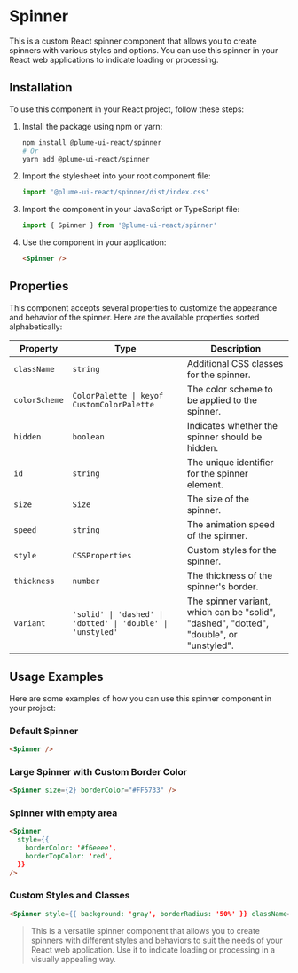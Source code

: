 # Spinner

This is a custom React spinner component that allows you to create spinners with various styles and options. You can use this spinner in your React web applications to indicate loading or processing.

## Installation

To use this component in your React project, follow these steps:

1. Install the package using npm or yarn:

   ```sh
   npm install @plume-ui-react/spinner
   # Or
   yarn add @plume-ui-react/spinner
   ```

2. Import the stylesheet into your root component file:

   ```javascript
   import '@plume-ui-react/spinner/dist/index.css'
   ```

3. Import the component in your JavaScript or TypeScript file:

   ```javascript
   import { Spinner } from '@plume-ui-react/spinner'
   ```

4. Use the component in your application:

   ```html
   <Spinner />
   ```

## Properties

This component accepts several properties to customize the appearance and behavior of the spinner. Here are the available properties sorted alphabetically:

| Property      | Type                                                        | Description                                                                             |
| ------------- | ----------------------------------------------------------- | --------------------------------------------------------------------------------------- |
| `className`   | `string`                                                    | Additional CSS classes for the spinner.                                                 |
| `colorScheme` | `ColorPalette \| keyof CustomColorPalette`           | The color scheme to be applied to the spinner.                                          |
| `hidden`      | `boolean`                                                   | Indicates whether the spinner should be hidden.                                         |
| `id`          | `string`                                                    | The unique identifier for the spinner element.                                          |
| `size`        | `Size`                                                      | The size of the spinner.                                                                |
| `speed`       | `string`                                                    | The animation speed of the spinner.                                                     |
| `style`       | `CSSProperties`                                             | Custom styles for the spinner.                                                          |
| `thickness`   | `number`                                                    | The thickness of the spinner's border.                                                  |
| `variant`     | `'solid' \| 'dashed' \| 'dotted' \| 'double' \| 'unstyled'` | The spinner variant, which can be "solid", "dashed", "dotted", "double", or "unstyled". |

## Usage Examples

Here are some examples of how you can use this spinner component in your project:

### Default Spinner

```html
<Spinner />
```

### Large Spinner with Custom Border Color

```html
<Spinner size={2} borderColor="#FF5733" />
```

### Spinner with empty area

```html
<Spinner
  style={{
    borderColor: '#f6eeee',
    borderTopColor: 'red',
  }}
/>
```

### Custom Styles and Classes

```html
<Spinner style={{ background: 'gray', borderRadius: '50%' }} className="my-custom-spinner" />
```

> This is a versatile spinner component that allows you to create spinners with different styles and behaviors to suit the needs of your React web application. Use it to indicate loading or processing in a visually appealing way.
